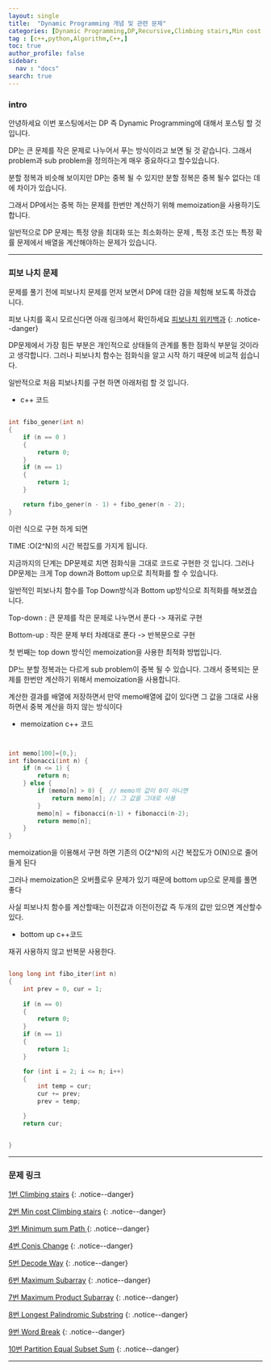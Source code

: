 ```yaml
---
layout: single
title:  "Dynamic Programming 개념 및 관련 문제"
categories: [Dynamic Programming,DP,Recursive,Climbing stairs,Min cost Climbing stairs,Minimum Path Sum,Conis Change,Decode way,Maximum Subarray,Maximum Product Subarray,Longest Palindromic Substring,Word Break  ]
tag : [c++,python,Algorithm,C++,]
toc: true
author_profile: false
sidebar:
  nav : "docs"
search: true
---
```


### intro 

안녕하세요 이번 포스팅에서는 DP 즉 Dynamic Programming에 대해서 포스팅 할 것 입니다.

DP는 큰 문제를 작은 문제로 나누어서 푸는 방식이라고 보면 될 것 같습니다. 그래서 problem과 sub problem을 정의하는게 매우 중요하다고 할수있습니다. 

분할 정복과 비슷해 보이지만 DP는 중복 될 수 있지만 분할 정복은 중복 될수 없다는 데에 차이가 있습니다. 

그래서 DP에서는 중복 하는 문제를 한번만 계산하기 위해 memoization을 사용하기도 합니다. 


일반적으로 DP 문제는 특정 양을 최대화 또는 최소화하는 문제 , 특정 조건 또는 특정 확률 문제에서 배열을 계산해야하는 문제가 있습니다. 



--------------------------------------------------------------------------------------------------------------------------------------------------------------------------------------------------

### 피보 나치 문제

문제를 풀기 전에 피보나치 문제를 먼저 보면서 DP에 대한 감을 체험해 보도록 하겠습니다. 

피보 나치를 혹시 모르신다면 아래 링크에서 확인하세요
[피보나치 위키백과](https://ko.wikipedia.org/wiki/%ED%94%BC%EB%B3%B4%EB%82%98%EC%B9%98_%EC%88%98)
{: .notice--danger}


DP문제에서 가장 힘든 부분은 개인적으로 상태들의 관계를 통한 점화식 부분일 것이라고 생각합니다. 
그러나 피보나치 함수는 점화식을 알고 시작 하기 때문에 비교적 쉽습니다. 

일반적으로 처음 피보나치를 구현 하면 아래처럼 할 것 입니다.


* c++ 코드

```c++

int fibo_gener(int n)
{
	if (n == 0 )
	{
		return 0;
	}
	if (n == 1)
	{
		return 1;
	}

	return fibo_gener(n - 1) + fibo_gener(n - 2);
}


```

이런 식으로 구현 하게 되면 

TIME :O(2^N)의 시간 복잡도를 가지게 됩니다. 


지금까지의 단계는 DP문제로 치면 점화식을 그대로 코드로 구현한 것 입니다.
그러나 DP문제는 크게 Top down과 Bottom up으로 최적화를 할 수 있습니다. 


일반적인 피보나치 함수를 Top Down방식과 Bottom up방식으로 최적화를 해보겠습니다.

Top-down : 큰 문제를 작은 문제로 나누면서 푼다 -> 재귀로 구현 

Bottom-up : 작은 문제 부터 차례대로 푼다 -> 반복문으로 구현 


첫 번째는 top down 방식인 memoization을 사용한 최적화 방법입니다. 

DP느 분할 정복과는 다르게 sub problem이 중복 될 수 있습니다. 그래서 중복되는 문제를 한번만 계산하기 위해서 memoization을 사용합니다. 

계산한 결과를 배열에 저장하면서 만약 memo배열에 값이 있다면 그 값을 그대로 사용하면서 중복 계산을 하지 않는 방식이다 

* memoization c++ 코드 


```c++


int memo[100]={0,};
int fibonacci(int n) {
    if (n <= 1) {
    	return n;
    } else {
        if (memo[n] > 0) {	// memo의 값이 0이 아니면
            return memo[n];	// 그 값을 그대로 사용
        }
        memo[n] = fibonacci(n-1) + fibonacci(n-2);
        return memo[n];
    }
}
```



memoization을 이용해서 구현 하면 기존의 O(2^N)의 시간 복잡도가 O(N)으로 줄어들게 된다




그러나 memoization은 오버플로우 문제가 있기 때문에 bottom up으로 문제를 풀면 좋다 


사실 피보나치 함수를 계산할때는 이전값과 이전이전값 즉 두개의 값만 있으면 계산할수있다. 




* bottom up c++코드 

재귀 사용하지 않고 반복문 사용한다.


```c++

long long int fibo_iter(int n)
{
	int prev = 0, cur = 1;
	
	if (n == 0)
	{
		return 0;
	}
	if (n == 1)
	{
		return 1;
	}

	for (int i = 2; i <= n; i++)
	{
		int temp = cur;
		cur += prev;
		prev = temp;

	}
	return cur;


}


```







--------------------------------------------------------------------------------------------------------------------------------------------------------------------------------------------------

### 문제 링크



[1번 Climbing stairs](https://leetcode.com/problems/min-cost-climbing-stairs/)
{: .notice--danger}

[2번 Min cost Climbing stairs](https://leetcode.com/problems/min-cost-climbing-stairs/)
{: .notice--danger}

[3번 Minimum sum Path ](https://leetcode.com/problems/minimum-path-sum/)
{: .notice--danger}

[4번 Conis Change](https://leetcode.com/problems/coin-change/)
{: .notice--danger}

[5번 Decode Way](https://leetcode.com/problems/decode-ways/)
{: .notice--danger}

[6번 Maximum Subarray](https://leetcode.com/problems/maximum-subarray/)
{: .notice--danger}

[7번 Maximum Product Subarray](https://leetcode.com/problems/maximum-product-subarray/)
{: .notice--danger}

[8번 Longest Palindromic Substring](https://leetcode.com/problems/longest-palindromic-substring/)
{: .notice--danger}

[9번 Word Break](https://leetcode.com/problems/word-break/)
{: .notice--danger}

[10번 Partition Equal Subset Sum](https://leetcode.com/problems/partition-equal-subset-sum/)
{: .notice--danger}



--------------------------------------------------------------------------------------------------------------------------------------------------------------------------------------------------




